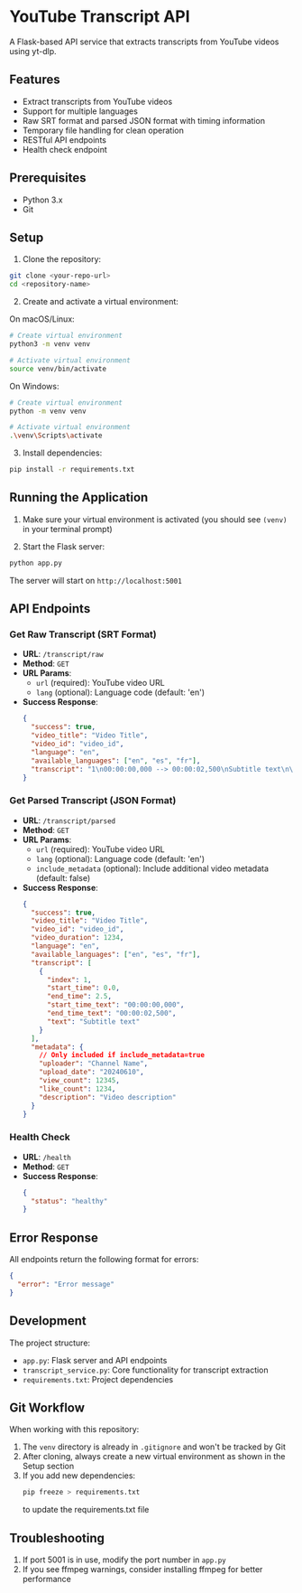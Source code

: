 # YouTube Transcript API

A Flask-based API service that extracts transcripts from YouTube videos using yt-dlp.

## Features

- Extract transcripts from YouTube videos
- Support for multiple languages
- Raw SRT format and parsed JSON format with timing information
- Temporary file handling for clean operation
- RESTful API endpoints
- Health check endpoint

## Prerequisites

- Python 3.x
- Git

## Setup

1. Clone the repository:

```bash
git clone <your-repo-url>
cd <repository-name>
```

2. Create and activate a virtual environment:

On macOS/Linux:

```bash
# Create virtual environment
python3 -m venv venv

# Activate virtual environment
source venv/bin/activate
```

On Windows:

```bash
# Create virtual environment
python -m venv venv

# Activate virtual environment
.\venv\Scripts\activate
```

3. Install dependencies:

```bash
pip install -r requirements.txt
```

## Running the Application

1. Make sure your virtual environment is activated (you should see `(venv)` in your terminal prompt)

2. Start the Flask server:

```bash
python app.py
```

The server will start on `http://localhost:5001`

## API Endpoints

### Get Raw Transcript (SRT Format)

- **URL**: `/transcript/raw`
- **Method**: `GET`
- **URL Params**:
  - `url` (required): YouTube video URL
  - `lang` (optional): Language code (default: 'en')
- **Success Response**:
  ```json
  {
    "success": true,
    "video_title": "Video Title",
    "video_id": "video_id",
    "language": "en",
    "available_languages": ["en", "es", "fr"],
    "transcript": "1\n00:00:00,000 --> 00:00:02,500\nSubtitle text\n\n2..."
  }
  ```

### Get Parsed Transcript (JSON Format)

- **URL**: `/transcript/parsed`
- **Method**: `GET`
- **URL Params**:
  - `url` (required): YouTube video URL
  - `lang` (optional): Language code (default: 'en')
  - `include_metadata` (optional): Include additional video metadata (default: false)
- **Success Response**:
  ```json
  {
    "success": true,
    "video_title": "Video Title",
    "video_id": "video_id",
    "video_duration": 1234,
    "language": "en",
    "available_languages": ["en", "es", "fr"],
    "transcript": [
      {
        "index": 1,
        "start_time": 0.0,
        "end_time": 2.5,
        "start_time_text": "00:00:00,000",
        "end_time_text": "00:00:02,500",
        "text": "Subtitle text"
      }
    ],
    "metadata": {
      // Only included if include_metadata=true
      "uploader": "Channel Name",
      "upload_date": "20240610",
      "view_count": 12345,
      "like_count": 1234,
      "description": "Video description"
    }
  }
  ```

### Health Check

- **URL**: `/health`
- **Method**: `GET`
- **Success Response**:
  ```json
  {
    "status": "healthy"
  }
  ```

## Error Response

All endpoints return the following format for errors:

```json
{
  "error": "Error message"
}
```

## Development

The project structure:

- `app.py`: Flask server and API endpoints
- `transcript_service.py`: Core functionality for transcript extraction
- `requirements.txt`: Project dependencies

## Git Workflow

When working with this repository:

1. The `venv` directory is already in `.gitignore` and won't be tracked by Git
2. After cloning, always create a new virtual environment as shown in the Setup section
3. If you add new dependencies:
   ```bash
   pip freeze > requirements.txt
   ```
   to update the requirements.txt file

## Troubleshooting

1. If port 5001 is in use, modify the port number in `app.py`
2. If you see ffmpeg warnings, consider installing ffmpeg for better performance

